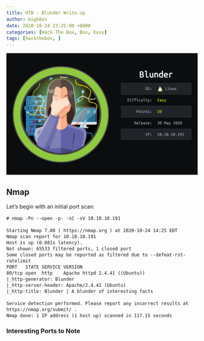 ```yaml
---
title: HTB - Blunder Write-up
author: bigb0ss
date: 2020-10-24 23:25:00 +0800
categories: [Hack The Box, Box, Easy]
tags: [hackthebox, ]
---
```


![image](/assets/img/post/htb/blunder/01_infocard.png)

## Nmap

Let’s begin with an initial port scan:

```console
# nmap -Pn --open -p- -sC -sV 10.10.10.191

Starting Nmap 7.80 ( https://nmap.org ) at 2020-10-24 14:25 EDT
Nmap scan report for 10.10.10.191
Host is up (0.081s latency).
Not shown: 65533 filtered ports, 1 closed port
Some closed ports may be reported as filtered due to --defeat-rst-ratelimit
PORT   STATE SERVICE VERSION
80/tcp open  http    Apache httpd 2.4.41 ((Ubuntu))
|_http-generator: Blunder
|_http-server-header: Apache/2.4.41 (Ubuntu)
|_http-title: Blunder | A blunder of interesting facts

Service detection performed. Please report any incorrect results at https://nmap.org/submit/ .
Nmap done: 1 IP address (1 host up) scanned in 117.15 seconds
```

### Interesting Ports to Note

